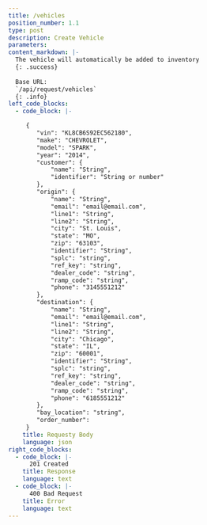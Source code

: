 ```yaml
---
title: /vehicles
position_number: 1.1
type: post
description: Create Vehicle
parameters:
content_markdown: |-
  The vehicle will automatically be added to inventory
  {: .success}
  
  Base URL:
  `/api/request/vehicles`
  {: .info}
left_code_blocks:
  - code_block: |-

	 {
	 	"vin": "KL8CB6S92EC562180",
	 	"make": "CHEVROLET",
	 	"model": "SPARK",
	 	"year": "2014",
	 	"customer": {
	 		"name": "String",
	 		"identifier": "String or number"
	 	},
	 	"origin": {
	 		"name": "String",
	 		"email": "email@email.com",
	 		"line1": "String",
	 		"line2": "String",
	 		"city": "St. Louis",
	 		"state": "MO",
	 		"zip": "63103",
	 		"identifier": "String",
	 		"splc": "string",
	 		"ref_key": "string",
	 		"dealer_code": "string",
	 		"ramp_code": "string",
	 		"phone": "3145551212"
	 	},
	 	"destination": {
	 		"name": "String",
	 		"email": "email@email.com",
	 		"line1": "String",
	 		"line2": "String",
	 		"city": "Chicago",
	 		"state": "IL",
	 		"zip": "60001",
	 		"identifier": "String",
	 		"splc": "string",
	 		"ref_key": "string",
	 		"dealer_code": "string",
	 		"ramp_code": "string",
	 		"phone": "6185551212"
	 	},
	 	"bay_location": "string",
	 	"order_number": 
	 }
    title: Requesty Body
    language: json
right_code_blocks:
  - code_block: |-
      201 Created
    title: Response
    language: text
  - code_block: |-
      400 Bad Request
    title: Error
    language: text
---
```



